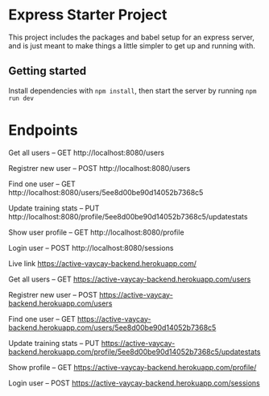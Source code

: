 # Express Starter Project

This project includes the packages and babel setup for an express server, and is just meant to make things a little simpler to get up and running with.

## Getting started

Install dependencies with `npm install`, then start the server by running `npm run dev`


# Endpoints

Get all users – GET
http://localhost:8080/users

Registrer new user – POST
http://localhost:8080/users

Find one user – GET
http://localhost:8080/users/5ee8d00be90d14052b7368c5

Update training stats – PUT
http://localhost:8080/profile/5ee8d00be90d14052b7368c5/updatestats

Show user profile – GET
http://localhost:8080/profile

Login user – POST
http://localhost:8080/sessions


Live link
https://active-vaycay-backend.herokuapp.com/

Get all users – GET
https://active-vaycay-backend.herokuapp.com/users

Registrer new user – POST
https://active-vaycay-backend.herokuapp.com/users

Find one user – GET
https://active-vaycay-backend.herokuapp.com/users/5ee8d00be90d14052b7368c5

Update training stats – PUT
https://active-vaycay-backend.herokuapp.com/profile/5ee8d00be90d14052b7368c5/updatestats

Show profile – GET
https://active-vaycay-backend.herokuapp.com/profile/

Login user – POST
https://active-vaycay-backend.herokuapp.com/sessions

